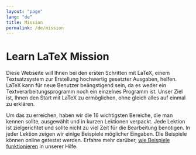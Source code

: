 ```yaml
---
layout: "page"
lang: "de"
title: Mission
permalink: /de/mission
---
```


# Learn LaTeX Mission

Diese Webseite will Ihnen bei den ersten Schritten mit LaTeX, einem
Textsatzsystem zur Erstellung hochwertig gesetzter Ausgaben, helfen. LaTeX kann
für neue Benutzer beängstigend sein, da es weder ein Textverarbeitungsprogramm
noch ein einzelnes Programm ist. Unser Ziel ist, Ihnen den Start mit LaTeX zu
ermöglichen, ohne gleich alles auf einmal zu erklären.

Um das zu erreichen, haben wir die 16 wichtigsten Bereiche, die man kennen
sollte, ausgewählt und in kurzen Lektionen verpackt. Jede Lektion ist
zielgerichtet und sollte nicht zu viel Zeit für die Bearbeitung benötigen. In
jeder Lektion zeigen wir einige Beispiele möglicher Eingaben. Die Beispiele
können online getestet werden. Erfahre mehr darüber, [wie Beispiele
funktionieren](./help#Beispiele) in unserer Hilfe.
